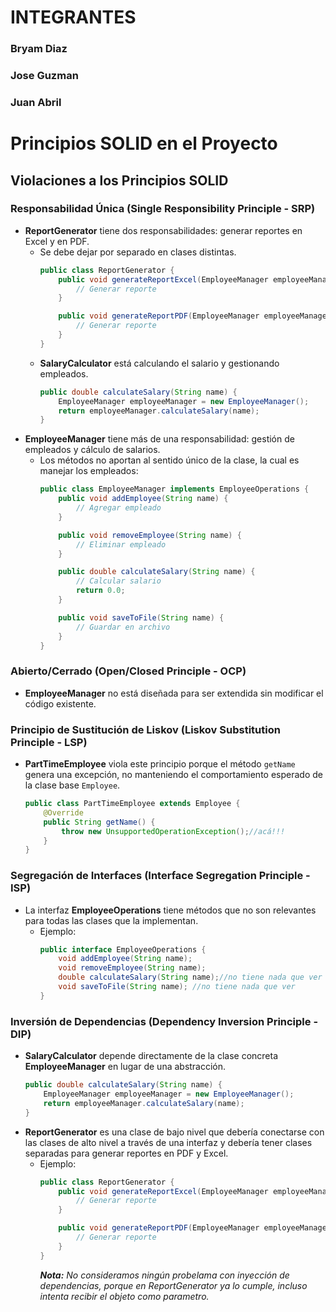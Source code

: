 # INTEGRANTES

### Bryam Diaz
### Jose Guzman
### Juan Abril





# Principios SOLID en el Proyecto

## Violaciones a los Principios SOLID

### Responsabilidad Única (Single Responsibility Principle - SRP)
- **ReportGenerator** tiene dos responsabilidades: generar reportes en Excel y en PDF.
    - Se debe dejar por separado en clases distintas.
      ```java
      public class ReportGenerator {
          public void generateReportExcel(EmployeeManager employeeManager) {
              // Generar reporte
          }
  
          public void generateReportPDF(EmployeeManager employeeManager) {
              // Generar reporte
          }
      }
      ```
  - **SalaryCalculator** está calculando el salario y gestionando empleados.
    ```java
    public double calculateSalary(String name) {
        EmployeeManager employeeManager = new EmployeeManager();
        return employeeManager.calculateSalary(name);
    }
    ```
- **EmployeeManager** tiene más de una responsabilidad: gestión de empleados y cálculo de salarios.
    - Los métodos no aportan al sentido único de la clase, la cual es manejar los empleados:
      ```java
      public class EmployeeManager implements EmployeeOperations {
          public void addEmployee(String name) {
              // Agregar empleado
          }
  
          public void removeEmployee(String name) {
              // Eliminar empleado
          }
  
          public double calculateSalary(String name) {
              // Calcular salario
              return 0.0;
          }
  
          public void saveToFile(String name) {
              // Guardar en archivo
          }
      }
      ```

### Abierto/Cerrado (Open/Closed Principle - OCP)
- **EmployeeManager** no está diseñada para ser extendida sin modificar el código existente.
      

### Principio de Sustitución de Liskov (Liskov Substitution Principle - LSP)
- **PartTimeEmployee** viola este principio porque el método `getName` genera una excepción, no manteniendo el comportamiento esperado de la clase base `Employee`.
  ```java
  public class PartTimeEmployee extends Employee {
      @Override
      public String getName() {
          throw new UnsupportedOperationException();//acá!!!
      }
  }
  ```

### Segregación de Interfaces (Interface Segregation Principle - ISP)
- La interfaz **EmployeeOperations** tiene métodos que no son relevantes para todas las clases que la implementan.
    - Ejemplo:
      ```java
      public interface EmployeeOperations {
          void addEmployee(String name);
          void removeEmployee(String name);
          double calculateSalary(String name);//no tiene nada que ver
          void saveToFile(String name); //no tiene nada que ver
      }
      ```

### Inversión de Dependencias (Dependency Inversion Principle - DIP)
- **SalaryCalculator** depende directamente de la clase concreta **EmployeeManager** en lugar de una abstracción.
  ```java
  public double calculateSalary(String name) {
      EmployeeManager employeeManager = new EmployeeManager();
      return employeeManager.calculateSalary(name);
  }
  ```
- **ReportGenerator** es una clase de bajo nivel que debería conectarse con las clases de alto nivel a través de una interfaz y debería tener clases separadas para generar reportes en PDF y Excel.
    - Ejemplo:
      ```java
      public class ReportGenerator {
          public void generateReportExcel(EmployeeManager employeeManager) {
              // Generar reporte
          }
  
          public void generateReportPDF(EmployeeManager employeeManager) {
              // Generar reporte
          }
      }
      ```
      ***Nota:** No consideramos ningún probelama con inyección de dependencias, porque en ReportGenerator ya lo cumple, incluso intenta recibir el objeto como parametro.*
